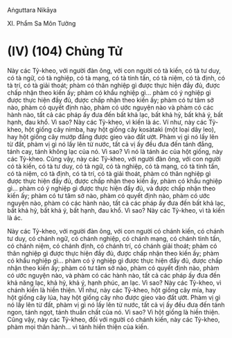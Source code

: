 Aṅguttara Nikāya

XI. Phẩm Sa Môn Tưởng

# (IV) (104) Chủng Tử

Này các Tỷ-kheo, với người đàn ông, với con người có tà kiến, có tà tư duy, có tà ngữ, có tà nghiệp, có tà mạng, có tà tinh tấn, có tà niệm, có tà định, có tà trí, có tà giải thoát; phàm có thân nghiệp gì được thực hiện đầy đủ, được chấp nhận theo kiến ấy; phàm có khẩu nghiệp gì... phàm có ý nghiệp gì được thực hiện đầy đủ, được chấp nhận theo kiến ấy; phàm có tư tâm sở nào, phàm có quyết định nào, phàm có ước nguyện nào và phàm có các hành nào, tất cả các pháp ấy đưa đến bất khả lạc, bất khả hỷ, bất khả ý, bất hạnh, đau khổ. Vì sao? Này các Tỷ-kheo, vì kiến là ác. Ví như, này các Tỷ-kheo, hột giống cây nimba, hay hột giống cây kosàtakì (một loại dây leo), hay hột giống cây mướp đắng được gieo vào đất ướt. Phàm vị gì nó lấy lên từ đất, phàm vị gì nó lấy lên từ nước, tất cả vị ấy đều đưa đến tánh đắng, tánh cay, tánh không lạc của nó. Vì sao? Vì nó là tánh ác của hột giống, này các Tỷ-kheo. Cũng vậy, này các Tỷ-kheo, với người đàn ông, với con người có tà kiến, có tà tư duy, có tà ngữ, có tà nghiệp, có tà mạng, có tà tinh tấn, có tà niệm, có tà định, có tà trí, có tà giải thoát, phàm có thân nghiệp gì được thực hiện đầy đủ, được chấp nhận theo kiến ấy, phàm có khẩu nghiệp gì... phàm có ý nghiệp gì được thực hiện đầy đủ, và được chấp nhận theo kiến ấy; phàm có tư tâm sở nào, phàm có quyết định nào, phàm có ước nguyện nào, phàm có các hành nào, tất cả các pháp ấy đưa đến bất khả lạc, bất khả hỷ, bất khả ý, bất hạnh, đau khổ. Vì sao? Này các Tỷ-kheo, vì tà kiến là ác.

Này các Tỷ-kheo, với người đàn ông, với con người có chánh kiến, có chánh tư duy, có chánh ngữ, có chánh nghiệp, có chánh mạng, có chánh tinh tấn, có chánh niệm, có chánh định, có chánh trí, có chánh giải thoát; phàm có thân nghiệp gì được thực hiện đầy đủ, được chấp nhận theo kiến ấy; phàm có khẩu nghiệp gì... phàm có ý nghiệp gì được thực hiện đầy đủ, được chấp nhận theo kiến ấy; phàm có tư tâm sở nào, phàm có quyết định nào, phàm có ước nguyện nào, và phàm có các hành nào, tất cả các pháp ấy đưa đến khả năng lạc, khả hỷ, khả ý, hạnh phúc, an lạc. Vì sao? Này các Tỷ-kheo, vì chánh kiến là hiền thiện. VÍ như, này các Tỷ-kheo, hột giống cây mía, hay hột giống cây lúa, hay hột giống cây nho được gieo vào đất ướt. Phàm vị gì nó lấy lên từ đất, phàm vị gì nó lấy lên từ nước, tất cả vị ấy đều đưa đến tánh ngon, tánh ngọt, tánh thuần chất của nó. Vì sao? Vì hột giống là hiền thiện. Cũng vậy, này các Tỷ-kheo, đối với người có chánh kiến, này các Tỷ-kheo, phàm mọi thân hành... vì tánh hiền thiện của kiến.

